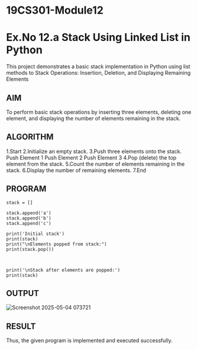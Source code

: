 # 19CS301-Module12
# Ex.No 12.a Stack Using Linked List in Python

This project demonstrates a basic stack implementation in Python using list methods to Stack Operations: Insertion, Deletion, and Displaying Remaining Elements

## AIM

To perform basic stack operations by inserting three elements, deleting one element, and displaying the number of elements remaining in the stack.
## ALGORITHM

1.Start
2.Initialize an empty stack.
3.Push three elements onto the stack.
   Push Element 1
   Push Element 2
   Push Element 3
4.Pop (delete) the top element from the stack.
5.Count the number of elements remaining in the stack.
6.Display the number of remaining elements.
7.End

## PROGRAM


```
stack = []

stack.append('a')
stack.append('b')
stack.append('c')

print('Initial stack')
print(stack)
print("\nElements popped from stack:")
print(stack.pop())



print('\nStack after elements are popped:')
print(stack)
```
## OUTPUT

![Screenshot 2025-05-04 073721](https://github.com/user-attachments/assets/bc9b5fb4-dfba-4fad-8077-e8aa3f25b691)

## RESULT
 Thus, the given program is implemented and executed successfully.


